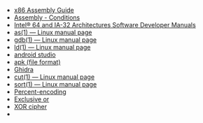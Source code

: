 * [x86 Assembly Guide](https://www.cs.virginia.edu/~evans/cs216/guides/x86.html)
* [Assembly - Conditions](https://www.tutorialspoint.com/assembly_programming/assembly_conditions.htm)
* [Intel® 64 and IA-32 Architectures Software Developer Manuals](https://www.intel.com/content/www/us/en/developer/articles/technical/intel-sdm.html)
* [as(1) — Linux manual page](https://man7.org/linux/man-pages/man1/as.1.html)
* [gdb(1) — Linux manual page](https://man7.org/linux/man-pages/man1/gdb.1.html)
* [ld(1) — Linux manual page](https://man7.org/linux/man-pages/man1/ld.1.html)
* [android studio](https://developer.android.com/studio)
* [apk (file format)](https://en.wikipedia.org/wiki/Apk_(file_format))
* [Ghidra](https://github.com/NationalSecurityAgency/ghidra)
* [cut(1) — Linux manual page](https://man7.org/linux/man-pages/man1/cut.1.html)
* [sort(1) — Linux manual page](https://man7.org/linux/man-pages/man1/sort.1.html)
* [Percent-encoding](https://en.wikipedia.org/wiki/Percent-encoding)
* [Exclusive or](https://en.wikipedia.org/wiki/Exclusive_or)
* [XOR cipher](https://en.wikipedia.org/wiki/XOR_cipher)
* 

